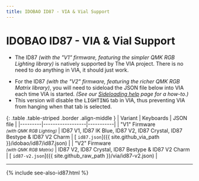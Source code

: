 ```yaml
---
title: IDOBAO ID87 - VIA & Vial Support
---
```


# IDOBAO ID87 - VIA & Vial Support

<div class="border shadow shadow-sm border-info bg-info bg-opacity-10 rounded-3 p-2 mb-4 text-opacity-75">
  <ul class="fa-ul mb-0 me-3">
    <li><span class="fa-li"><i class="fas fa-info-circle text-info"></i></span>
    The ID87 <i>(with the "V1" firmware, featuring the simpler QMK RGB Lighting library)</i> is natively supported by The VIA project.
    There is no need to do anything in VIA, it should just work.
    </li>
  </ul>
</div>

<div class="border shadow shadow-sm border-warning bg-warning bg-opacity-10 rounded-3 p-2 mb-4 text-opacity-75">
  <ul class="fa-ul mb-0 me-3">
    <li><span class="fa-li"><i class="fas fa-exclamation-circle text-warning"></i></span>
    For the ID87 <i>(with the "V2" firmware, featuring the richer QMK RGB Matrix library)</i>, you will need to sideload the JSON file below into VIA each time VIA is started.
    <i>(See our <a href="/manuals/via/sideload"><i class="fas fa-book"></i> Sideloading help</a> page for a how-to.)</i>
    <!-- -- This is a temporary measure as we wait on The VIA project to update their keyboard list. -->
    </li>
    <li class="mt-3"><span class="fa-li"><i class="fas fa-info-circle text-warning"></i></span>
    This version will disable the <tt>LIGHTING</tt> tab in VIA, thus preventing VIA from hanging when that tab is selected.
    </li>
  </ul>
</div>


{: .table .table-striped .border .align-middle }
| Variant | Keyboards        | JSON file |
|---------|------------------|-----------|
| "V1" Firmware<br><small>*(with QMK RGB Lighting)*</small> | ID87 V1, ID87 IK Blue, ID87 V2, ID87 Crystal, ID87 Bestype & ID87 V2 Charm | [<i class="fab fa-github-alt"></i> `id87.json`]({{ site.github_via_path }}/idobao/id87/id87.json) |
| "V2" Firmware<br><small>*(with QMK RGB Matrix)*</small> | ID87 V2, ID87 Crystal, ID87 Bestype & ID87 V2 Charm | [<i class="fas fa-rotate-90 fa-download"></i> `id87-v2.json`]({{ site.github_raw_path }}/via/id87-v2.json) |


---

{% include see-also-id87.html %}
